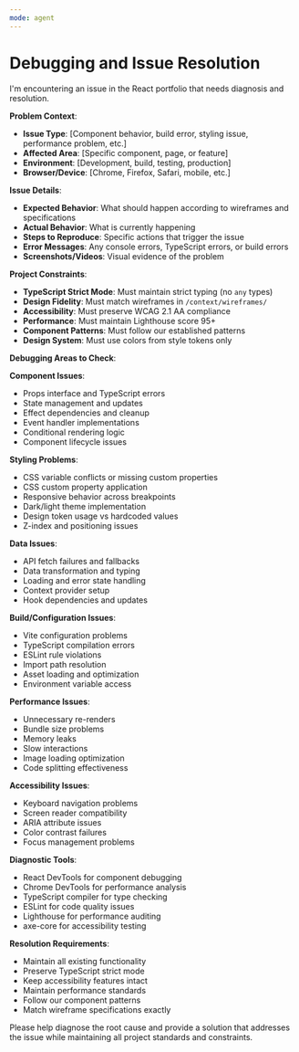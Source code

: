 ```yaml
---
mode: agent
---
```


# Debugging and Issue Resolution

I'm encountering an issue in the React portfolio that needs diagnosis and resolution.

**Problem Context**:

- **Issue Type**: [Component behavior, build error, styling issue, performance problem, etc.]
- **Affected Area**: [Specific component, page, or feature]
- **Environment**: [Development, build, testing, production]
- **Browser/Device**: [Chrome, Firefox, Safari, mobile, etc.]

**Issue Details**:

- **Expected Behavior**: What should happen according to wireframes and specifications
- **Actual Behavior**: What is currently happening
- **Steps to Reproduce**: Specific actions that trigger the issue
- **Error Messages**: Any console errors, TypeScript errors, or build errors
- **Screenshots/Videos**: Visual evidence of the problem

**Project Constraints**:

- **TypeScript Strict Mode**: Must maintain strict typing (no `any` types)
- **Design Fidelity**: Must match wireframes in `/context/wireframes/`
- **Accessibility**: Must preserve WCAG 2.1 AA compliance
- **Performance**: Must maintain Lighthouse score 95+
- **Component Patterns**: Must follow our established patterns
- **Design System**: Must use colors from style tokens only

**Debugging Areas to Check**:

**Component Issues**:

- Props interface and TypeScript errors
- State management and updates
- Effect dependencies and cleanup
- Event handler implementations
- Conditional rendering logic
- Component lifecycle issues

**Styling Problems**:

- CSS variable conflicts or missing custom properties
- CSS custom property application
- Responsive behavior across breakpoints
- Dark/light theme implementation
- Design token usage vs hardcoded values
- Z-index and positioning issues

**Data Issues**:

- API fetch failures and fallbacks
- Data transformation and typing
- Loading and error state handling
- Context provider setup
- Hook dependencies and updates

**Build/Configuration Issues**:

- Vite configuration problems
- TypeScript compilation errors
- ESLint rule violations
- Import path resolution
- Asset loading and optimization
- Environment variable access

**Performance Issues**:

- Unnecessary re-renders
- Bundle size problems
- Memory leaks
- Slow interactions
- Image loading optimization
- Code splitting effectiveness

**Accessibility Issues**:

- Keyboard navigation problems
- Screen reader compatibility
- ARIA attribute issues
- Color contrast failures
- Focus management problems

**Diagnostic Tools**:

- React DevTools for component debugging
- Chrome DevTools for performance analysis
- TypeScript compiler for type checking
- ESLint for code quality issues
- Lighthouse for performance auditing
- axe-core for accessibility testing

**Resolution Requirements**:

- Maintain all existing functionality
- Preserve TypeScript strict mode
- Keep accessibility features intact
- Maintain performance standards
- Follow our component patterns
- Match wireframe specifications exactly

Please help diagnose the root cause and provide a solution that addresses the issue while maintaining all project standards and constraints.
